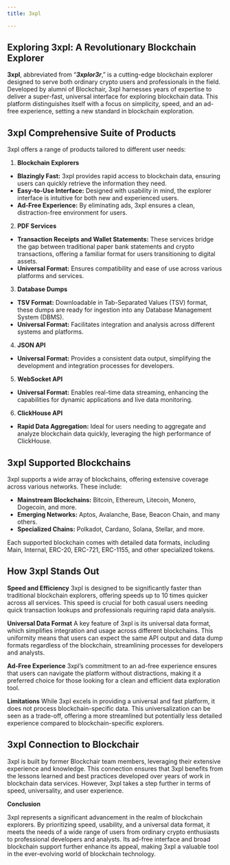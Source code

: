 ```yaml
---
title: 3xpl

---
```



Exploring 3xpl: A Revolutionary Blockchain Explorer
---------------------------------------------------

**3xpl**, abbreviated from “***3xplor3r***,” is a cutting-edge blockchain explorer designed to serve both ordinary crypto users and professionals in the field. Developed by alumni of Blockchair, 3xpl harnesses years of expertise to deliver a super-fast, universal interface for exploring blockchain data. This platform distinguishes itself with a focus on simplicity, speed, and an ad-free experience, setting a new standard in blockchain exploration.

**3xpl Comprehensive Suite of Products**
----------------------------------------

3xpl offers a range of products tailored to different user needs:

1. **Blockchain Explorers**
  
  
  - **Blazingly Fast:** 3xpl provides rapid access to blockchain data, ensuring users can quickly retrieve the information they need.
  - **Easy-to-Use Interface:** Designed with usability in mind, the explorer interface is intuitive for both new and experienced users.
  - **Ad-Free Experience:** By eliminating ads, 3xpl ensures a clean, distraction-free environment for users.
2. **PDF Services**
  
  
  - **Transaction Receipts and Wallet Statements:** These services bridge the gap between traditional paper bank statements and crypto transactions, offering a familiar format for users transitioning to digital assets.
  - **Universal Format:** Ensures compatibility and ease of use across various platforms and services.
3. **Database Dumps**
  
  
  - **TSV Format:** Downloadable in Tab-Separated Values (TSV) format, these dumps are ready for ingestion into any Database Management System (DBMS).
  - **Universal Format:** Facilitates integration and analysis across different systems and platforms.
4. **JSON API**
  
  
  - **Universal Format:** Provides a consistent data output, simplifying the development and integration processes for developers.
5. **WebSocket API**
  
  
  - **Universal Format:** Enables real-time data streaming, enhancing the capabilities for dynamic applications and live data monitoring.
6. **ClickHouse API**
  
  
  - **Rapid Data Aggregation:** Ideal for users needing to aggregate and analyze blockchain data quickly, leveraging the high performance of ClickHouse.

**3xpl Supported Blockchains**
------------------------------

3xpl supports a wide array of blockchains, offering extensive coverage across various networks. These include:

- **Mainstream Blockchains:** Bitcoin, Ethereum, Litecoin, Monero, Dogecoin, and more.
- **Emerging Networks:** Aptos, Avalanche, Base, Beacon Chain, and many others.
- **Specialized Chains:** Polkadot, Cardano, Solana, Stellar, and more.

Each supported blockchain comes with detailed data formats, including Main, Internal, ERC-20, ERC-721, ERC-1155, and other specialized tokens.

**How 3xpl Stands Out**
-----------------------

**Speed and Efficiency** 3xpl is designed to be significantly faster than traditional blockchain explorers, offering speeds up to 10 times quicker across all services. This speed is crucial for both casual users needing quick transaction lookups and professionals requiring rapid data analysis.

**Universal Data Format** A key feature of 3xpl is its universal data format, which simplifies integration and usage across different blockchains. This uniformity means that users can expect the same API output and data dump formats regardless of the blockchain, streamlining processes for developers and analysts.

**Ad-Free Experience** 3xpl’s commitment to an ad-free experience ensures that users can navigate the platform without distractions, making it a preferred choice for those looking for a clean and efficient data exploration tool.

**Limitations** While 3xpl excels in providing a universal and fast platform, it does not process blockchain-specific data. This universalization can be seen as a trade-off, offering a more streamlined but potentially less detailed experience compared to blockchain-specific explorers.

**3xpl Connection to Blockchair**
---------------------------------

3xpl is built by former Blockchair team members, leveraging their extensive experience and knowledge. This connection ensures that 3xpl benefits from the lessons learned and best practices developed over years of work in blockchain data services. However, 3xpl takes a step further in terms of speed, universality, and user experience.

**Conclusion**

3xpl represents a significant advancement in the realm of blockchain explorers. By prioritizing speed, usability, and a universal data format, it meets the needs of a wide range of users from ordinary crypto enthusiasts to professional developers and analysts. Its ad-free interface and broad blockchain support further enhance its appeal, making 3xpl a valuable tool in the ever-evolving world of blockchain technology.

